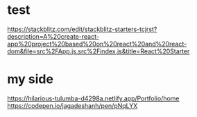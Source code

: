 # test
https://stackblitz.com/edit/stackblitz-starters-tcjrst?description=A%20create-react-app%20project%20based%20on%20react%20and%20react-dom&file=src%2FApp.js,src%2Findex.js&title=React%20Starter

# my side 
https://hilarious-tulumba-d4298a.netlify.app/Portfolio/home
https://codepen.io/jagadeshanh/pen/pNqLYX
